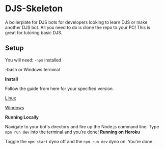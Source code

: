 # DJS-Skeleton
A boilerplate for DJS bots for developers looking to learn DJS or make another DJS bot. All you need to do is clone the repo to your PC!
This is great for tutoring basic DJS.

## Setup
You will need:
-`npm` installed

-bash or Windows terminal


**Install**


Follow the guide from here for your specified version.


[Linux](https://github.com/haydenwalker980/DJS-Skeleton/wiki/LinuxInstall)


[Windows](https://github.com/haydenwalker980/DJS-Skeleton/wiki/WinInstall)


**Running Locally**


Navigate to your bot's directory and  fire up the Node.js command line.
Type `npm run dev` into the terminal and you're done!
**Running on Heroku**


Toggle the `npm start` dyno off and the `npm run dev` dyno on. You're done.
